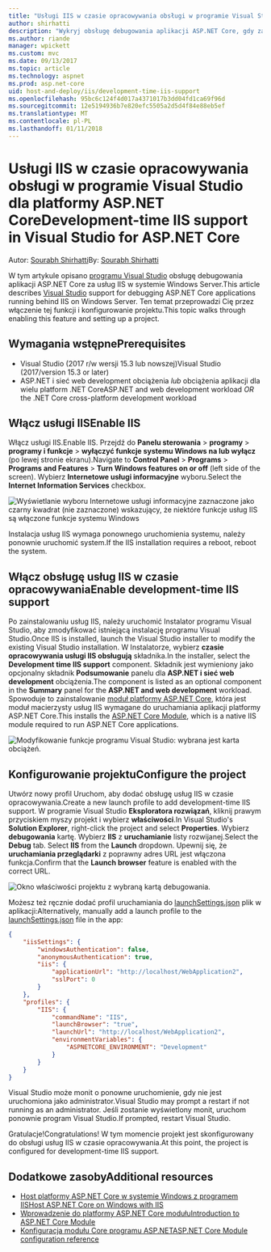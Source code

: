 ```yaml
---
title: "Usługi IIS w czasie opracowywania obsługi w programie Visual Studio dla platformy ASP.NET Core"
author: shirhatti
description: "Wykryj obsługę debugowania aplikacji ASP.NET Core, gdy za usług IIS w systemie Windows Server."
ms.author: riande
manager: wpickett
ms.custom: mvc
ms.date: 09/13/2017
ms.topic: article
ms.technology: aspnet
ms.prod: asp.net-core
uid: host-and-deploy/iis/development-time-iis-support
ms.openlocfilehash: 95bc6c124f4d017a4371017b3dd04fd1ca69f96d
ms.sourcegitcommit: 12e5194936b7e820efc5505a2d5d4f84e88eb5ef
ms.translationtype: MT
ms.contentlocale: pl-PL
ms.lasthandoff: 01/11/2018
---
```

# <a name="development-time-iis-support-in-visual-studio-for-aspnet-core"></a><span data-ttu-id="487a7-103">Usługi IIS w czasie opracowywania obsługi w programie Visual Studio dla platformy ASP.NET Core</span><span class="sxs-lookup"><span data-stu-id="487a7-103">Development-time IIS support in Visual Studio for ASP.NET Core</span></span>

<span data-ttu-id="487a7-104">Autor: [Sourabh Shirhatti](https://twitter.com/sshirhatti)</span><span class="sxs-lookup"><span data-stu-id="487a7-104">By: [Sourabh Shirhatti](https://twitter.com/sshirhatti)</span></span>

<span data-ttu-id="487a7-105">W tym artykule opisano [programu Visual Studio](https://www.visualstudio.com/vs/) obsługę debugowania aplikacji ASP.NET Core za usług IIS w systemie Windows Server.</span><span class="sxs-lookup"><span data-stu-id="487a7-105">This article describes [Visual Studio](https://www.visualstudio.com/vs/) support for debugging ASP.NET Core applications running behind IIS on Windows Server.</span></span> <span data-ttu-id="487a7-106">Ten temat przeprowadzi Cię przez włączenie tej funkcji i konfigurowanie projektu.</span><span class="sxs-lookup"><span data-stu-id="487a7-106">This topic walks through enabling this feature and setting up a project.</span></span>

## <a name="prerequisites"></a><span data-ttu-id="487a7-107">Wymagania wstępne</span><span class="sxs-lookup"><span data-stu-id="487a7-107">Prerequisites</span></span>

* <span data-ttu-id="487a7-108">Visual Studio (2017 r/w wersji 15.3 lub nowszej)</span><span class="sxs-lookup"><span data-stu-id="487a7-108">Visual Studio (2017/version 15.3 or later)</span></span>
* <span data-ttu-id="487a7-109">ASP.NET i sieć web development obciążenia *lub* obciążenia aplikacji dla wielu platform .NET Core</span><span class="sxs-lookup"><span data-stu-id="487a7-109">ASP.NET and web development workload *OR* the .NET Core cross-platform development workload</span></span>

## <a name="enable-iis"></a><span data-ttu-id="487a7-110">Włącz usługi IIS</span><span class="sxs-lookup"><span data-stu-id="487a7-110">Enable IIS</span></span>

<span data-ttu-id="487a7-111">Włącz usługi IIS.</span><span class="sxs-lookup"><span data-stu-id="487a7-111">Enable IIS.</span></span> <span data-ttu-id="487a7-112">Przejdź do **Panelu sterowania** > **programy** > **programy i funkcje** > **wyłączyć funkcje systemu Windows na lub wyłącz** (po lewej stronie ekranu).</span><span class="sxs-lookup"><span data-stu-id="487a7-112">Navigate to **Control Panel** > **Programs** > **Programs and Features** > **Turn Windows features on or off** (left side of the screen).</span></span> <span data-ttu-id="487a7-113">Wybierz **Internetowe usługi informacyjne** wyboru.</span><span class="sxs-lookup"><span data-stu-id="487a7-113">Select the **Internet Information Services** checkbox.</span></span>

![Wyświetlanie wyboru Internetowe usługi informacyjne zaznaczone jako czarny kwadrat (nie zaznaczone) wskazujący, że niektóre funkcje usług IIS są włączone funkcje systemu Windows](development-time-iis-support/_static/enable_iis.png)

<span data-ttu-id="487a7-115">Instalacja usług IIS wymaga ponownego uruchomienia systemu, należy ponownie uruchomić system.</span><span class="sxs-lookup"><span data-stu-id="487a7-115">If the IIS installation requires a reboot, reboot the system.</span></span>

## <a name="enable-development-time-iis-support"></a><span data-ttu-id="487a7-116">Włącz obsługę usług IIS w czasie opracowywania</span><span class="sxs-lookup"><span data-stu-id="487a7-116">Enable development-time IIS support</span></span>

<span data-ttu-id="487a7-117">Po zainstalowaniu usług IIS, należy uruchomić Instalator programu Visual Studio, aby zmodyfikować istniejącą instalację programu Visual Studio.</span><span class="sxs-lookup"><span data-stu-id="487a7-117">Once IIS is installed, launch the Visual Studio installer to modify the existing Visual Studio installation.</span></span> <span data-ttu-id="487a7-118">W Instalatorze, wybierz **czasie opracowywania usługi IIS obsługują** składnika.</span><span class="sxs-lookup"><span data-stu-id="487a7-118">In the installer, select the **Development time IIS support** component.</span></span> <span data-ttu-id="487a7-119">Składnik jest wymieniony jako opcjonalny składnik **Podsumowanie** panelu dla **ASP.NET i sieć web development** obciążenia.</span><span class="sxs-lookup"><span data-stu-id="487a7-119">The component is listed as an optional component in the **Summary** panel for the **ASP.NET and web development** workload.</span></span> <span data-ttu-id="487a7-120">Spowoduje to zainstalowanie [moduł platformy ASP.NET Core](xref:fundamentals/servers/aspnet-core-module), która jest moduł macierzysty usług IIS wymagane do uruchamiania aplikacji platformy ASP.NET Core.</span><span class="sxs-lookup"><span data-stu-id="487a7-120">This installs the [ASP.NET Core Module](xref:fundamentals/servers/aspnet-core-module), which is a native IIS module required to run ASP.NET Core applications.</span></span>

![Modyfikowanie funkcje programu Visual Studio: wybrana jest karta obciążeń.](development-time-iis-support/_static/development_time_support.png)

## <a name="configure-the-project"></a><span data-ttu-id="487a7-124">Konfigurowanie projektu</span><span class="sxs-lookup"><span data-stu-id="487a7-124">Configure the project</span></span>

<span data-ttu-id="487a7-125">Utwórz nowy profil Uruchom, aby dodać obsługę usług IIS w czasie opracowywania.</span><span class="sxs-lookup"><span data-stu-id="487a7-125">Create a new launch profile to add development-time IIS support.</span></span> <span data-ttu-id="487a7-126">W programie Visual Studio **Eksploratora rozwiązań**, kliknij prawym przyciskiem myszy projekt i wybierz **właściwości**.</span><span class="sxs-lookup"><span data-stu-id="487a7-126">In Visual Studio's **Solution Explorer**, right-click the project and select **Properties**.</span></span> <span data-ttu-id="487a7-127">Wybierz **debugowania** kartę. Wybierz **IIS** z **uruchamianie** listy rozwijanej.</span><span class="sxs-lookup"><span data-stu-id="487a7-127">Select the **Debug** tab. Select **IIS** from the **Launch** dropdown.</span></span> <span data-ttu-id="487a7-128">Upewnij się, że **uruchamiania przeglądarki** z poprawny adres URL jest włączona funkcja.</span><span class="sxs-lookup"><span data-stu-id="487a7-128">Confirm that the **Launch browser** feature is enabled with the correct URL.</span></span>

![Okno właściwości projektu z wybraną kartą debugowania.](development-time-iis-support/_static/project_properties.png)

<span data-ttu-id="487a7-133">Możesz też ręcznie dodać profil uruchamiania do [launchSettings.json](http://json.schemastore.org/launchsettings) plik w aplikacji:</span><span class="sxs-lookup"><span data-stu-id="487a7-133">Alternatively, manually add a launch profile to the [launchSettings.json](http://json.schemastore.org/launchsettings) file in the app:</span></span>

```json
{
    "iisSettings": {
        "windowsAuthentication": false,
        "anonymousAuthentication": true,
        "iis": {
            "applicationUrl": "http://localhost/WebApplication2",
            "sslPort": 0
        }
    },
    "profiles": {
        "IIS": {
            "commandName": "IIS",
            "launchBrowser": "true",
            "launchUrl": "http://localhost/WebApplication2",
            "environmentVariables": {
                "ASPNETCORE_ENVIRONMENT": "Development"
            }
        }
    }
}
```

<span data-ttu-id="487a7-134">Visual Studio może monit o ponowne uruchomienie, gdy nie jest uruchomiona jako administrator.</span><span class="sxs-lookup"><span data-stu-id="487a7-134">Visual Studio may prompt a restart if not running as an administrator.</span></span> <span data-ttu-id="487a7-135">Jeśli zostanie wyświetlony monit, uruchom ponownie program Visual Studio.</span><span class="sxs-lookup"><span data-stu-id="487a7-135">If prompted, restart Visual Studio.</span></span>

<span data-ttu-id="487a7-136">Gratulacje!</span><span class="sxs-lookup"><span data-stu-id="487a7-136">Congratulations!</span></span> <span data-ttu-id="487a7-137">W tym momencie projekt jest skonfigurowany do obsługi usług IIS w czasie opracowywania.</span><span class="sxs-lookup"><span data-stu-id="487a7-137">At this point, the project is configured for development-time IIS support.</span></span> 

## <a name="additional-resources"></a><span data-ttu-id="487a7-138">Dodatkowe zasoby</span><span class="sxs-lookup"><span data-stu-id="487a7-138">Additional resources</span></span>

* [<span data-ttu-id="487a7-139">Host platformy ASP.NET Core w systemie Windows z programem IIS</span><span class="sxs-lookup"><span data-stu-id="487a7-139">Host ASP.NET Core on Windows with IIS</span></span>](xref:host-and-deploy/iis/index)
* [<span data-ttu-id="487a7-140">Wprowadzenie do platformy ASP.NET Core modułu</span><span class="sxs-lookup"><span data-stu-id="487a7-140">Introduction to ASP.NET Core Module</span></span>](xref:fundamentals/servers/aspnet-core-module)
* [<span data-ttu-id="487a7-141">Konfiguracja modułu Core programu ASP.NET</span><span class="sxs-lookup"><span data-stu-id="487a7-141">ASP.NET Core Module configuration reference</span></span>](xref:host-and-deploy/aspnet-core-module)
